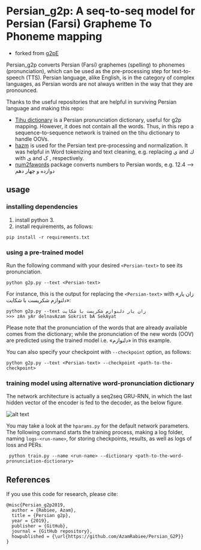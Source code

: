 # Persian_g2p: A seq-to-seq model for Persian (Farsi) Grapheme To Phoneme mapping

* forked from [g2pE](https://github.com/Kyubyong/g2p)  

Persian_g2p converts Persian (Farsi) graphemes (spelling) to phonemes (pronunciation), which can be used as the 
pre-processing step for text-to-speech (TTS). Persian language, alike English, is in the category of complex
languages, as Persian words are not always written in the way that they are pronounced. 

Thanks to the useful repositories that are helpful in surviving Persian language and making this repo: 
- [Tihu dictionary](https://github.com/tihu-nlp/tihudict) is a Persian pronunciation dictionary, useful for g2p mapping. 
However, it does not contain all the words. 
Thus, in this repo a sequence-to-sequence network is trained on the tihu dictionary to handle OOVs. 
-  [hazm](https://github.com/sobhe/hazm) is used for the Persian text pre-processing and normalization. It was helpful 
in Word tokenizing and text cleaning, e.g. replacing ي and ك with ی and ک , respectively.
-  [num2fawords](https://github.com/5j9/num2fawords) package converts numbers to Persian words, 
e.g. 12.4 --> دوازده و چهار دهم  

## usage
### installing dependencies
 1. install python 3.
 2. install requirements, as follows:
   ```
   pip install -r requirements.txt
   ```
### using a pre-trained model
Run the following command with your desired `<Persian-text>` to see its pronunciation. 
   ```
   python g2p.py --text <Persian-text>
   ```
For instance, this is the output for replacing the `<Persian-text>` with «زان یار دلنوازم شکریست با شکایت»: 
   ```
   python g2p.py --text زان یار دلنوازم شکریست با شکایت
   >>> zAn yAr delnavAzam Sokrist bA SekAyat 
   ```

Please note that the pronunciation of the words that are already available comes from
 the dictionary; while the pronunciation of the new words (OOV) are predicted using the trained model
 i.e. «دلنوازم» in this example.
 
 You can also specify your checkpoint with `--checkpoint` option, as follows:   
   ```
   python g2p.py --text <Persian-text> --checkpoint <path-to-the-checkpoint>
   ```

### training model using alternative word-pronunciation dictionary
The network architecture is actually a seq2seq GRU-RNN, in which the last hidden vector 
of the encoder is fed to the decoder, as the below figure.

![alt text](https://github.com/AzamRabiee/Persian_G2P/imgs/network.png)

You may take a look at the `hparams.py` for the default network parameters. 
The following command starts the training process, making a log folder, naming 
`logs-<run-name>`, for storing checkpoints, results, as well as logs of loss and PERs. 
   ```
    python train.py --name <run-name> --dictionary <path-to-the-word-pronunciation-dictionary>
   ```
 
## References

If you use this code for research, please cite:

```
@misc{Persian_g2p2019,
  author = {Rabiee, Azam},
  title = {Persian g2p},
  year = {2019},
  publisher = {GitHub},
  journal = {GitHub repository},
  howpublished = {\url{https://github.com/AzamRabiee/Persian_G2P}}
}
```